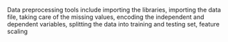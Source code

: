 Data preprocessing tools include importing the libraries, importing the data file, taking care of the missing values, encoding the independent and dependent variables, splitting the data into training and testing set, feature scaling




